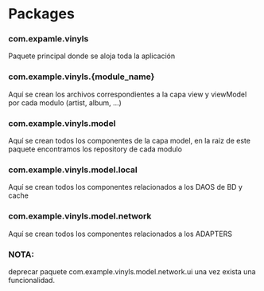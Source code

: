 # Packages


### com.expamle.vinyls

Paquete principal donde se aloja toda la aplicación


### com.example.vinyls.{module_name}
Aquí se crean los archivos correspondientes a la capa view y viewModel por cada modulo (artist, album, ...) 

### com.example.vinyls.model
Aquí se crean todos los componentes de la capa model, en la raiz de este paquete encontramos los repository de cada modulo

### com.example.vinyls.model.local
Aquí se crean todos los componentes relacionados a los DAOS de BD y cache

### com.example.vinyls.model.network
Aquí se crean todos los componentes relacionados a los ADAPTERS



### NOTA:
deprecar paquete com.example.vinyls.model.network.ui una vez exista una funcionalidad.

